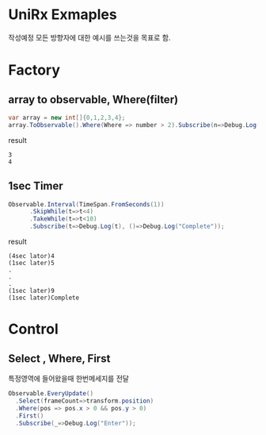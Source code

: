 UniRx Exmaples
=====
작성예정 모든 방향자에 대한 예시를 쓰는것을 목표로 함.

# Factory

## array to observable, Where(filter)
```csharp
var array = new int[]{0,1,2,3,4};
array.ToObservable().Where(Where => number > 2).Subscribe(n=>Debug.Log(n));
```
result
```
3
4
```

## 1sec Timer

```csharp
Observable.Interval(TimeSpan.FromSeconds(1))
      .SkipWhile(t=>t<4)
      .TakeWhile(t=>t<10)
      .Subscribe(t=>Debug.Log(t), ()=>Debug.Log("Complete"));
```
result
```
(4sec lator)4
(1sec later)5
.
.
.
(1sec later)9
(1sec later)Complete
```

# Control

## Select , Where, First
특정영역에 들어왔을때 한번메세지를 전달
```csharp
Observable.EveryUpdate()
  .Select(frameCount=>transform.position)
  .Where(pos => pos.x > 0 && pos.y > 0)
  .First()
  .Subscribe(_=>Debug.Log("Enter"));
```

